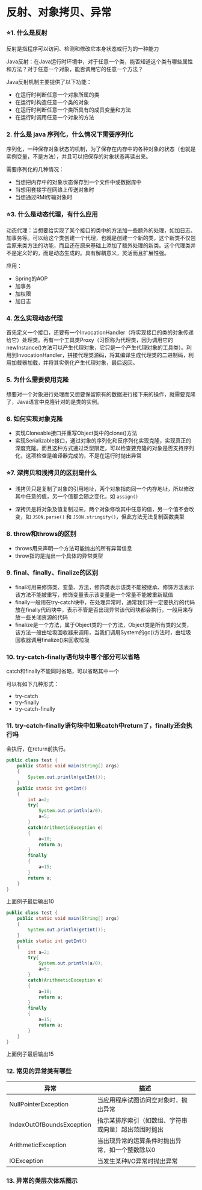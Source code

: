 # 反射、对象拷贝、异常

### ⭐1. 什么是反射

反射是指程序可以访问、检测和修改它本身状态或行为的一种能力

Java反射：在Java运行时环境中，对于任意一个类，能否知道这个类有哪些属性和方法？对于任意一个对象，能否调用它的任意一个方法？

Java反射机制主要提供了以下功能：

- 在运行时判断任意一个对象所属的类
- 在运行时构造任意一个类的对象
- 在运行时判断任意一个类所具有的成员变量和方法
- 在运行时调用任意一个对象的方法



### 2. 什么是 java 序列化，什么情况下需要序列化

序列化，一种保存对象状态的机制，为了保存在内存中的各种对象的状态（也就是实例变量，不是方法），并且可以把保存的对象状态再读出来。

需要序列化的几种情况：

- 当想把内存中的对象状态保存到一个文件中或数据库中
- 当想用套接字在网络上传送对象时
- 当想通过RMI传输对象时



### ⭐3. 什么是动态代理，有什么应用

动态代理：当想要给实现了某个接口的类中的方法加一些额外的处理，如加日志、加事务等。可以给这个类创建一个代理，也就是创建一个新的类，这个新类不仅包含原来类方法的功能，而且还在原来基础上添加了额外处理的新类。这个代理类并不是定义好的，而是动态生成的。具有解耦意义，灵活而且扩展性强。

应用：

- Spring的AOP
- 加事务
- 加权限
- 加日志



### 4. 怎么实现动态代理

首先定义一个接口，还要有一个InvocationHandler（将实现接口的类的对象传递给它）处理类。再有一个工具类Proxy（习惯称为代理类，因为调用它的newInstance()方法可以产生代理对象，它只是一个产生代理对象的工具类）。利用到InvocationHandler，拼接代理类源码，将其编译生成代理类的二进制码，利用加载器加载，并将其实例化产生代理对象，最后返回。



### 5. 为什么需要使用克隆

想要对一个对象进行处理而又想要保留原有的数据进行接下来的操作，就需要克隆了，Java语言中克隆针对的是类的实例。



### 6. 如何实现对象克隆

- 实现Cloneable接口并重写Object类中的clone()方法
- 实现Serializable接口，通过对象的序列化和反序列化实现克隆，实现真正的深度克隆。而且这种方式通过泛型限定，可以检查要克隆的对象是否支持序列化，这项检查是编译器完成的，不是在运行时抛出异常



### ⭐7. 深拷贝和浅拷贝的区别是什么

- 浅拷贝只是复制了对象的引用地址，两个对象指向同一个内存地址，所以修改其中任意的值，另一个值都会随之变化，如 `assign()`

- 深拷贝是将对象及值复制过来，两个对象修改其中任意的值，另一个值不会改变，如 `JSON.parse()` 和 `JSON.stringify()`，但此方法无法复制函数类型

  

### 8. throw和throws的区别

- throws用来声明一个方法可能抛出的所有异常信息
- throw指的是抛出一个具体的异常类型



### 9. final、finally、finalize的区别

- final可用来修饰类、变量、方法，修饰类表示该类不能被继承、修饰方法表示该方法不能被重写，修饰变量表示该变量是一个常量不能被重新赋值
- finally一般用在try-catch块中，在处理异常时，通常我们将一定要执行的代码放在finally代码块中，表示不管是否出现异常该代码块都会执行，一般用来存放一些关闭资源的代码
- finalize是一个方法，属于Object类的一个方法，Object类是所有类的父类，该方法一般由垃圾回收器来调用，当我们调用System的gc()方法时，由垃圾回收器调用finalize()来回收垃圾



### 10. try-catch-finally语句块中哪个部分可以省略

catch和finally不能同时省略，可以省略其中一个

可以有如下几种形式：

- try-catch
- try-finally
- try-catch-finally



### 11. try-catch-finally语句块中如果catch中return了，finally还会执行吗

会执行，在return前执行。

```java
public class test {
    public static void main(String[] args)
    {
        System.out.println(getInt());
    }
    public static int getInt()
    {
        int a=2;
        try{
            System.out.println(a/0);
            a=5;
        }
        catch(ArithmeticException e)
        {
            a=10;
            return a;
        }
        finally
        {
            a=15;
        }
        return a;
    }
}
```

上面例子最后输出10

```java
public class test {
    public static void main(String[] args)
    {
        System.out.println(getInt());
    }
    public static int getInt()
    {
        int a=2;
        try{
            System.out.println(a/0);
            a=5;
        }
        catch(ArithmeticException e)
        {
            a=10;
            return a;
        }
        finally
        {
            a=15;
            return a;
        }
    }
}
```

上面例子最后输出15



### 12. 常见的异常类有哪些

| 异常                      | 描述                                                 |
| ------------------------- | ---------------------------------------------------- |
| NullPointerException      | 当应用程序试图访问空对象时，抛出异常                 |
| IndexOutOfBoundsException | 指示某排序索引（如数组、字符串或向量）超出范围时抛出 |
| ArithmeticException       | 当出现异常的运算条件时抛出异常，如一个整数除以0      |
| IOException               | 当发生某种I/O异常时抛出异常                          |



### 13. 异常的类层次体系图示



